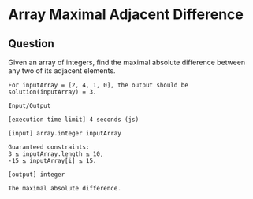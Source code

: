 # Array Maximal Adjacent Difference

## Question

Given an array of integers, find the maximal absolute difference between any two of its adjacent elements.


```
For inputArray = [2, 4, 1, 0], the output should be
solution(inputArray) = 3.

Input/Output

[execution time limit] 4 seconds (js)

[input] array.integer inputArray

Guaranteed constraints:
3 ≤ inputArray.length ≤ 10,
-15 ≤ inputArray[i] ≤ 15.

[output] integer

The maximal absolute difference.


```
